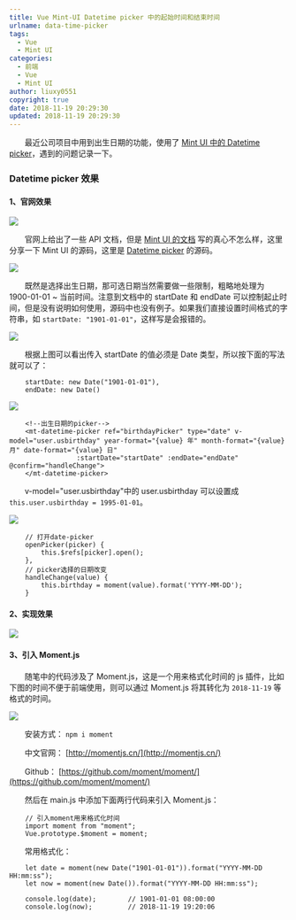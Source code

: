```yaml
---
title: Vue Mint-UI Datetime picker 中的起始时间和结束时间
urlname: data-time-picker
tags:
  - Vue
  - Mint UI
categories:
  - 前端
  - Vue
  - Mint UI
author: liuxy0551
copyright: true
date: 2018-11-19 20:29:30
updated: 2018-11-19 20:29:30
---
```



　　最近公司项目中用到出生日期的功能，使用了 [Mint UI 中的 Datetime picker](https://mint-ui.github.io/docs/#/zh-cn2/datetime-picker)，遇到的问题记录一下。
<!--more-->


### Datetime picker 效果

#### 1、官网效果

![](https://liuxianyu.cn/image-hosting/posts/data-time-picker/1.gif)

　　官网上给出了一些 API 文档，但是 [Mint UI 的文档](https://mint-ui.github.io/docs/#/zh-cn2/datetime-picker) 写的真心不怎么样，这里分享一下 Mint UI 的源码，这里是 [Datetime picker](https://github.com/ElemeFE/mint-ui/blob/master/example/pages/datetime-picker.vue) 的源码。

![](https://liuxianyu.cn/image-hosting/posts/data-time-picker/3.png)

&emsp;&emsp;既然是选择出生日期，那可选日期当然需要做一些限制，粗略地处理为 1900-01-01 ~ 当前时间。注意到文档中的 startDate 和 endDate 可以控制起止时间，但是没有说明如何使用，源码中也没有例子。如果我们直接设置时间格式的字符串，如 `startDate: "1901-01-01"`，这样写是会报错的。

![](https://liuxianyu.cn/image-hosting/posts/data-time-picker/4.png)

　　根据上图可以看出传入 startDate 的值必须是 Date 类型，所以按下面的写法就可以了：
```
    startDate: new Date("1901-01-01"),
    endDate: new Date()
```
    
![](https://liuxianyu.cn/image-hosting/posts/data-time-picker/5.png)
```
    <!--出生日期的picker-->
    <mt-datetime-picker ref="birthdayPicker" type="date" v-model="user.usbirthday" year-format="{value} 年" month-format="{value} 月" date-format="{value} 日"
                 :startDate="startDate" :endDate="endDate" @confirm="handleChange">
    </mt-datetime-picker>
```
    
　　v-model="user.usbirthday"中的 user.usbirthday 可以设置成 `this.user.usbirthday = 1995-01-01`。

![](https://liuxianyu.cn/image-hosting/posts/data-time-picker/6.png)
```
    // 打开date-picker
    openPicker(picker) {
        this.$refs[picker].open();
    },
    // picker选择的日期改变
    handleChange(value) {
        this.birthday = moment(value).format('YYYY-MM-DD');
    }
```
    
#### 2、实现效果
    
![](https://liuxianyu.cn/image-hosting/posts/data-time-picker/2.gif)

#### 3、引入 Moment.js

　　随笔中的代码涉及了 Moment.js，这是一个用来格式化时间的 js 插件，比如下图的时间不便于前端使用，则可以通过 Moment.js 将其转化为 `2018-11-19` 等格式的时间。

![](https://liuxianyu.cn/image-hosting/posts/data-time-picker/7.png)

　　安装方式： `npm i moment`

　　中文官网： [http://momentjs.cn/](http://momentjs.cn/)

　　Github： [https://github.com/moment/moment/](https://github.com/moment/moment/)

　　然后在 main.js 中添加下面两行代码来引入 Moment.js：
```
    // 引入moment用来格式化时间
    import moment from "moment";
    Vue.prototype.$moment = moment;
```
    
　　常用格式化：
```
    let date = moment(new Date("1901-01-01")).format("YYYY-MM-DD HH:mm:ss");
    let now = moment(new Date()).format("YYYY-MM-DD HH:mm:ss");
    
    console.log(date);        // 1901-01-01 08:00:00
    console.log(now);         // 2018-11-19 19:20:06
```
